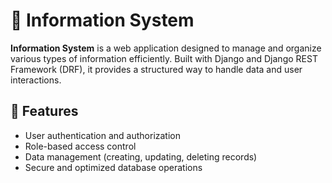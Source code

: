 # 🏢 Information System

**Information System** is a web application designed to manage and organize various types of information efficiently.
Built with Django and Django REST Framework (DRF), it provides a structured way to handle data and user interactions.

## 🚀 Features

- User authentication and authorization
- Role-based access control
- Data management (creating, updating, deleting records)
- Secure and optimized database operations  